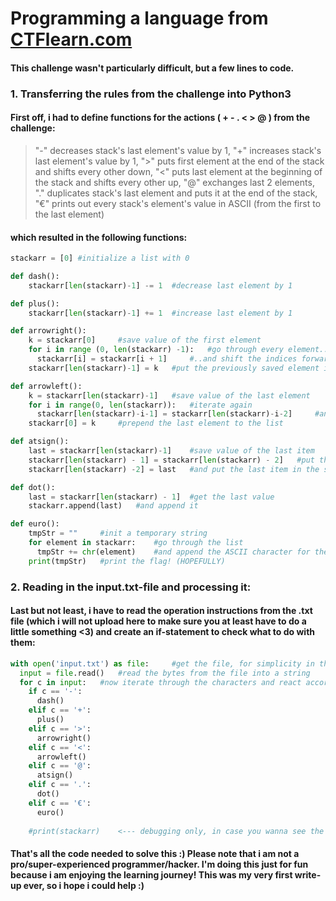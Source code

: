 # Programming a language from [CTFlearn.com](https://ctflearn.com/challenge/1050)

#### This challenge wasn't particularly difficult, but a few lines to code.

### 1. Transferring the rules from the challenge into Python3
#### First off, i had to define functions for the actions ( + - . < > @ ) from the challenge:

 > "-" decreases stack's last element's value by 1,
 > "+" increases stack's last element's value by 1,
 > ">" puts first element at the end of the stack and shifts every other down,
 > "<" puts last element at the beginning of the stack and shifts every other up,
 > "@" exchanges last 2 elements,
 > "." duplicates stack's last element and puts it at the end of the stack,
 > "€" prints out every stack's element's value in ASCII (from the first to the last element)
#### which resulted in the following functions:

```python
stackarr = [0] #initialize a list with 0 

def dash():
    stackarr[len(stackarr)-1] -= 1  #decrease last element by 1

def plus():
    stackarr[len(stackarr)-1] += 1  #increase last element by 1

def arrowright():
    k = stackarr[0]     #save value of the first element
    for i in range (0, len(stackarr) -1):   #go through every element..
      stackarr[i] = stackarr[i + 1]     #..and shift the indices forward ( 2 => 1, 3 => 2, ... )
    stackarr[len(stackarr)-1] = k   #put the previously saved element in the last spot

def arrowleft():
    k = stackarr[len(stackarr)-1]   #save value of the last element
    for i in range(0, len(stackarr)):   #iterate again
      stackarr[len(stackarr)-i-1] = stackarr[len(stackarr)-i-2]     #and shift the indices backwards by reassigning the values. 3 => 4,..
    stackarr[0] = k     #prepend the last element to the list

def atsign():
    last = stackarr[len(stackarr)-1]    #save value of the last item
    stackarr[len(stackarr) - 1] = stackarr[len(stackarr) - 2]   #put the second last item in the last spot
    stackarr[len(stackarr) -2] = last   #and put the last item in the second last place

def dot():
    last = stackarr[len(stackarr) - 1]  #get the last value
    stackarr.append(last)   #and append it

def euro():
    tmpStr = ""     #init a temporary string
    for element in stackarr:    #go through the list
      tmpStr += chr(element)    #and append the ASCII character for the ordinal value to the string
    print(tmpStr)   #print the flag! (HOPEFULLY)
```
### 2. Reading in the input.txt-file and processing it:
#### Last but not least, i have to read the operation instructions from the .txt file (which i will not upload here to make sure you at least have to do a little something <3) and create an if-statement to check  what to do with them:

```python
with open('input.txt') as file:     #get the file, for simplicity in the same path 
  input = file.read()   #read the bytes from the file into a string
  for c in input:   #now iterate through the characters and react accordingly (speaking for itself i think)
    if c == '-':
      dash()
    elif c == '+':
      plus()
    elif c == '>':
      arrowright()
    elif c == '<':
      arrowleft()
    elif c == '@':
      atsign()
    elif c == '.':
      dot()
    elif c == '€':
      euro()
    
    #print(stackarr)    <--- debugging only, in case you wanna see the ord values move back and forth!
```

#### That's all the code needed to solve this :) Please note that i am not a pro/super-experienced programmer/hacker. I'm doing this just for fun because i am enjoying the learning journey! This was my very first write-up ever, so i hope i could help :)
